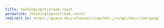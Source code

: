 ```yaml
---
title: hashinginputstream.reset
permalink: /hashinginputstream.reset/
redirect_to: https://guava.dev/releases/snapshot-jre/api/docs/com/google/common/hash/HashingInputStream.html#reset--
---
```

